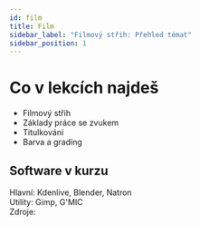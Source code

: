 ```yaml
---
id: film
title: Film
sidebar_label: "Filmový střih: Přehled témat"
sidebar_position: 1
---
```


# Co v lekcích najdeš

- Filmový střih
- Základy práce se zvukem
- Titulkování
- Barva a grading

## Software v kurzu

Hlavní: Kdenlive, Blender, Natron  
Utility: Gimp, G'MIC  
Zdroje:

